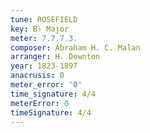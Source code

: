 ```yaml
---
tune: ROSEFIELD
key: B♭ Major
meter: 7.7.7.3.
composer: Abraham H. C. Malan
arranger: H. Downton
year: 1823-1897
anacrusis: 0
meter_error: '0'
time_signature: 4/4
meterError: 0
timeSignature: 4/4
---
```

